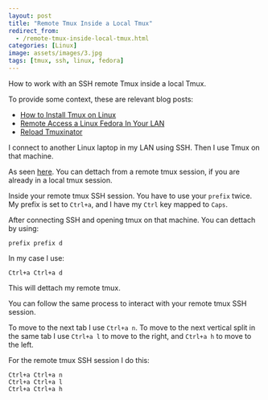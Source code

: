 ```yaml
---
layout: post
title: "Remote Tmux Inside a Local Tmux"
redirect_from:
  - /remote-tmux-inside-local-tmux.html
categories: [Linux]
image: assets/images/3.jpg
tags: [tmux, ssh, linux, fedora]
---
```


How to work with an SSH remote Tmux inside a local Tmux.

To provide some context, these are relevant blog posts:

* [How to Install Tmux on Linux](https://www.tomordonez.com/install-tmux-linux.html)
* [Remote Access a Linux Fedora In Your LAN](https://www.tomordonez.com/remote-access-linux-fedora.html)
* [Reload Tmuxinator](https://www.tomordonez.com/reload-tmuxinator.html)

I connect to another Linux laptop in my LAN using SSH. Then I use Tmux on that machine.

As seen <a href="https://superuser.com/questions/249659/how-to-detach-a-tmux-session-that-itself-already-in-a-tmux" target="_blank">here</a>. You can dettach from a remote tmux session, if you are already in a local tmux session.

Inside your remote tmux SSH session. You have to use your `prefix` twice. My prefix is set to `Ctrl+a`, and I have my `Ctrl` key mapped to `Caps`.

After connecting SSH and opening tmux on that machine. You can dettach by using:

    prefix prefix d

In my case I use:

    Ctrl+a Ctrl+a d

This will dettach my remote tmux.

You can follow the same process to interact with your remote tmux SSH session.

To move to the next tab I use `Ctrl+a n`. To move to the next vertical split in the same tab I use `Ctrl+a l` to move to the right, and `Ctrl+a h` to move to the left.

For the remote tmux SSH session I do this:

    Ctrl+a Ctrl+a n
    Ctrl+a Ctrl+a l
    Ctrl+a Ctrl+a h
